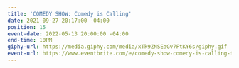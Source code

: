 ```yaml
---
title: 'COMEDY SHOW: Comedy is Calling'
date: 2021-09-27 20:17:00 -04:00
position: 15
event-date: 2022-05-13 20:00:00 -04:00
end-time: 10PM
giphy-url: https://media.giphy.com/media/xTk9ZNSEaGv7FtKY6s/giphy.gif
event-url: https://www.eventbrite.com/e/comedy-show-comedy-is-calling-tickets-329115582567
---
```


